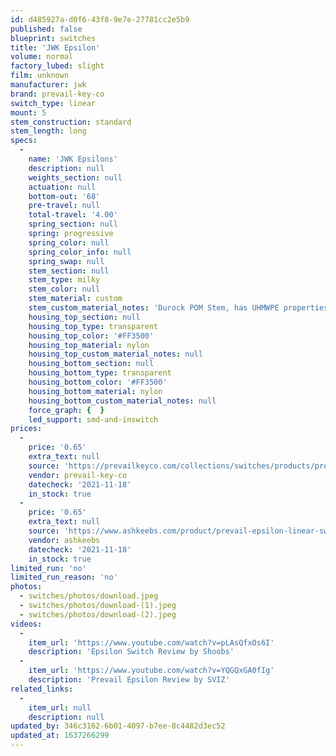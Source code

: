 ```yaml
---
id: d485927a-d0f6-43f8-9e7e-27781cc2e5b9
published: false
blueprint: switches
title: 'JWK Epsilon'
volume: normal
factory_lubed: slight
film: unknown
manufacturer: jwk
brand: prevail-key-co
switch_type: linear
mount: 5
stem_construction: standard
stem_length: long
specs:
  -
    name: 'JWK Epsilons'
    description: null
    weights_section: null
    actuation: null
    bottom-out: '68'
    pre-travel: null
    total-travel: '4.00'
    spring_section: null
    spring: progressive
    spring_color: null
    spring_color_info: null
    spring_swap: null
    stem_section: null
    stem_type: milky
    stem_color: null
    stem_material: custom
    stem_custom_material_notes: 'Durock POM Stem, has UHMWPE properties.'
    housing_top_section: null
    housing_top_type: transparent
    housing_top_color: '#FF3500'
    housing_top_material: nylon
    housing_top_custom_material_notes: null
    housing_bottom_section: null
    housing_bottom_type: transparent
    housing_bottom_color: '#FF3500'
    housing_bottom_material: nylon
    housing_bottom_custom_material_notes: null
    force_graph: {  }
    led_support: smd-and-inswitch
prices:
  -
    price: '0.65'
    extra_text: null
    source: 'https://prevailkeyco.com/collections/switches/products/prevail-epsilon-switches'
    vendor: prevail-key-co
    datecheck: '2021-11-18'
    in_stock: true
  -
    price: '0.65'
    extra_text: null
    source: 'https://www.ashkeebs.com/product/prevail-epsilon-linear-switches/?wmc-currency=USD'
    vendor: ashkeebs
    datecheck: '2021-11-18'
    in_stock: true
limited_run: 'no'
limited_run_reason: 'no'
photos:
  - switches/photos/download.jpeg
  - switches/photos/download-(1).jpeg
  - switches/photos/download-(2).jpeg
videos:
  -
    item_url: 'https://www.youtube.com/watch?v=pLAsQfxOs6I'
    description: 'Epsilon Switch Review by Shoobs'
  -
    item_url: 'https://www.youtube.com/watch?v=YQGQxGA0fIg'
    description: 'Prevail Epsilon Review by SVIZ'
related_links:
  -
    item_url: null
    description: null
updated_by: 346c3162-6b01-4097-b7ee-8c4482d3ec52
updated_at: 1637266299
---
```

